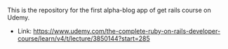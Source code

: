 This is the repository for the first alpha-blog app of get rails course on Udemy.
* Link: https://www.udemy.com/the-complete-ruby-on-rails-developer-course/learn/v4/t/lecture/3850144?start=285

